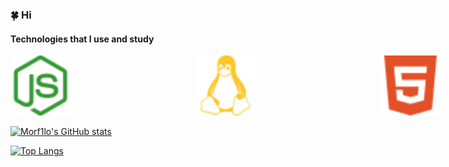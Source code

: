 ### 🍀 Hi

#### Technologies that I use and study
<div style="display: inline-flex; gap: 200px;">
    <img src="/assets/nodedotjs-color.svg" width="96" height="96">
    <img src="/assets/linux-color.svg" width="96" height="96">
    <img src="/assets/html5-color.svg" width="96" height="96">
    <img src="/assets/css3-color.svg" width="96" height="96">
    <img src="/assets/javascript-color.svg" width="96" height="96">
    <img src="/assets/visualstudiocode-color.svg" width="96" height="96">
</div>

[![Morf1lo's GitHub stats](https://github-readme-stats.vercel.app/api?username=morf1lo&theme=radical&show_icons=true)](https://github.com/anuraghazra/github-readme-stats)

[![Top Langs](https://github-readme-stats.vercel.app/api/top-langs/?username=morf1lo&layout=compact&theme=synthwave)](https://github.com/anuraghazra/github-readme-stats)
